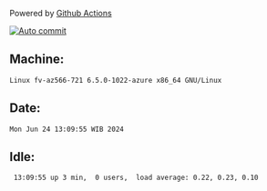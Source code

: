 Powered by [Github Actions](https://github.com/features/actions)

[![Auto commit](https://github.com/hiage/workstation/workflows/Auto%20commit/badge.svg)](https://github.com/hiage/workstation/actions?query=workflow%3A%22Auto+commit%22)

## Machine:
```
Linux fv-az566-721 6.5.0-1022-azure x86_64 GNU/Linux
```
## Date:
```
Mon Jun 24 13:09:55 WIB 2024
```
## Idle:
```
 13:09:55 up 3 min,  0 users,  load average: 0.22, 0.23, 0.10
```
